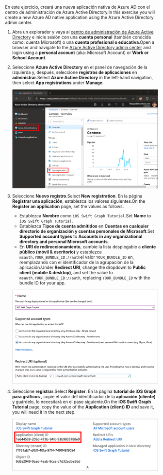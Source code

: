 <!-- markdownlint-disable MD002 MD041 -->

<span data-ttu-id="6021a-101">En este ejercicio, creará una nueva aplicación nativa de Azure AD con el centro de administración de Azure Active Directory.</span><span class="sxs-lookup"><span data-stu-id="6021a-101">In this exercise you will create a new Azure AD native application using the Azure Active Directory admin center.</span></span>

1. <span data-ttu-id="6021a-102">Abra un explorador y vaya al [centro de administración de Azure Active Directory](https://aad.portal.azure.com) e inicie sesión con una **cuenta personal** (también conocida como: cuenta Microsoft) o una **cuenta profesional o educativa**.</span><span class="sxs-lookup"><span data-stu-id="6021a-102">Open a browser and navigate to the [Azure Active Directory admin center](https://aad.portal.azure.com) and login using a **personal account** (aka: Microsoft Account) or **Work or School Account**.</span></span>

1. <span data-ttu-id="6021a-103">Seleccione **Azure Active Directory** en el panel de navegación de la izquierda y, después, seleccione **registros de aplicaciones** en **administrar**.</span><span class="sxs-lookup"><span data-stu-id="6021a-103">Select **Azure Active Directory** in the left-hand navigation, then select **App registrations** under **Manage**.</span></span>

    ![<span data-ttu-id="6021a-104">Una captura de pantalla de los registros de la aplicación</span><span class="sxs-lookup"><span data-stu-id="6021a-104">A screenshot of the App registrations</span></span> ](./images/aad-portal-app-registrations.png)

1. <span data-ttu-id="6021a-105">Seleccione **Nuevo registro**.</span><span class="sxs-lookup"><span data-stu-id="6021a-105">Select **New registration**.</span></span> <span data-ttu-id="6021a-106">En la página **Registrar una aplicación**, establezca los valores siguientes.</span><span class="sxs-lookup"><span data-stu-id="6021a-106">On the **Register an application** page, set the values as follows.</span></span>

    - <span data-ttu-id="6021a-107">Establezca **Nombre** como `iOS Swift Graph Tutorial`.</span><span class="sxs-lookup"><span data-stu-id="6021a-107">Set **Name** to `iOS Swift Graph Tutorial`.</span></span>
    - <span data-ttu-id="6021a-108">Establezca **Tipos de cuenta admitidos** en **Cuentas en cualquier directorio de organización y cuentas personales de Microsoft**.</span><span class="sxs-lookup"><span data-stu-id="6021a-108">Set **Supported account types** to **Accounts in any organizational directory and personal Microsoft accounts**.</span></span>
    - <span data-ttu-id="6021a-109">En **URI de redireccionamiento**, cambie la lista desplegable a **cliente público (móvil & escritorio)** y establezca `msauth.YOUR_BUNDLE_ID://auth`el valor `YOUR_BUNDLE_ID` en, reemplazando con el identificador de la agrupación de la aplicación.</span><span class="sxs-lookup"><span data-stu-id="6021a-109">Under **Redirect URI**, change the dropdown to **Public client (mobile & desktop)**, and set the value to `msauth.YOUR_BUNDLE_ID://auth`, replacing `YOUR_BUNDLE_ID` with the bundle ID for your app.</span></span>

    ![Captura de pantalla de la página registrar una aplicación](./images/aad-register-an-app.png)

1. <span data-ttu-id="6021a-111">Seleccione **registrar**.</span><span class="sxs-lookup"><span data-stu-id="6021a-111">Select **Register**.</span></span> <span data-ttu-id="6021a-112">En la página **tutorial de iOS Graph para gráficos** , copie el valor del identificador de la **aplicación (cliente)** y guárdelo, lo necesitará en el paso siguiente.</span><span class="sxs-lookup"><span data-stu-id="6021a-112">On the **iOS Swift Graph Tutorial** page, copy the value of the **Application (client) ID** and save it, you will need it in the next step.</span></span>

    ![Captura de pantalla del identificador de la aplicación del nuevo registro de la aplicación](./images/aad-application-id.png)
